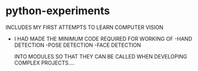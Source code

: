 # python-experiments
INCLUDES MY FIRST ATTEMPTS TO LEARN COMPUTER VISION



* I HAD MADE THE  MINIMUM CODE REQUIRED FOR WORKING OF
        -HAND DETECTION
        -POSE DETECTION
  -FACE DETECTION



   INTO MODULES SO THAT THEY CAN BE  CALLED WHEN DEVELOPING COMPLEX PROJECTS....
